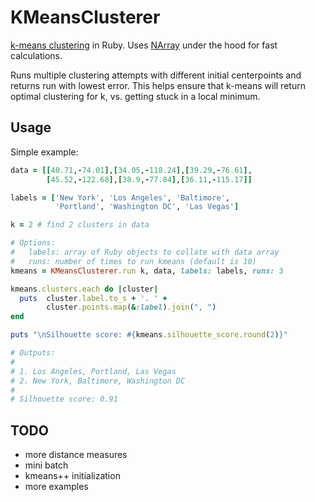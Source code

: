 KMeansClusterer
===

[k-means clustering](http://en.wikipedia.org/wiki/K-means_clustering) in Ruby. Uses [NArray](https://github.com/masa16/narray) under the hood for fast calculations.

Runs multiple clustering attempts with different initial centerpoints and returns run with lowest error. This helps ensure that k-means will return optimal clustering for k, vs. getting stuck in a local minimum.


Usage
---
Simple example:

```ruby
data = [[40.71,-74.01],[34.05,-118.24],[39.29,-76.61],
        [45.52,-122.68],[38.9,-77.04],[36.11,-115.17]]

labels = ['New York', 'Los Angeles', 'Baltimore', 
          'Portland', 'Washington DC', 'Las Vegas']

k = 2 # find 2 clusters in data

# Options:
#   labels: array of Ruby objects to collate with data array
#   runs: number of times to run kmeans (default is 10)
kmeans = KMeansClusterer.run k, data, labels: labels, runs: 3

kmeans.clusters.each do |cluster|
  puts  cluster.label.to_s + '. ' + 
        cluster.points.map(&:label).join(", ")
end

puts "\nSilhouette score: #{kmeans.silhouette_score.round(2)}"

# Outputs:
#
# 1. Los Angeles, Portland, Las Vegas
# 2. New York, Baltimore, Washington DC
#
# Silhouette score: 0.91
```


TODO
---
- more distance measures
- mini batch
- kmeans++ initialization
- more examples
